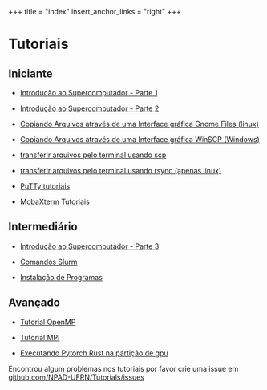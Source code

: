 +++
title = "index"
insert_anchor_links = "right"
+++
# Tutoriais

## Iniciante

- [Introdução ao Supercomputador - Parte 1](@/beginner/superpc_introduction_part_1.md)

- [Introdução ao Supercomputador - Parte 2](@/beginner/superpc_introduction_part_2.md)

- [Copiando Arquivos através de uma Interface gráfica Gnome Files (linux)](@/beginner/gnome_files.md)

- [Copiando Arquivos através de uma Interface gráfica WinSCP (Windows)](@/beginner/winscp_tutorial.md)

- [transferir arquivos pelo terminal usando scp](@/beginner/scp_tutorial.md)

- [transferir arquivos pelo terminal usando rsync (apenas linux)](@/beginner/rsync_tutorial.md)

- [PuTTy tutoriais](@/beginner/putty_tutorial.md)

- [MobaXterm Tutoriais](@/beginner/mobaxterm_tutorial.md)
  
## Intermediário

- [Introdução ao Supercomputador - Parte 3](@/intermediate/superpc_introduction_part_3.md)

- [Comandos Slurm](@/intermediate/slurm_commands.md)

- [Instalação de Programas](@/intermediate/install_apps.md)

## Avançado

- [Tutorial OpenMP](@/advanced/openmp_tutorial.md)

- [Tutorial MPI](@/advanced/mpi_tutorial.md)

- [Executando Pytorch Rust na partição de gpu](@/advanced/tch-rs_tutorial.md)

Encontrou algum problemas nos tutoriais por favor crie uma issue em
[github.com/NPAD-UFRN/Tutorials/issues](https://github.com/NPAD-UFRN/Tutorials/issues)

